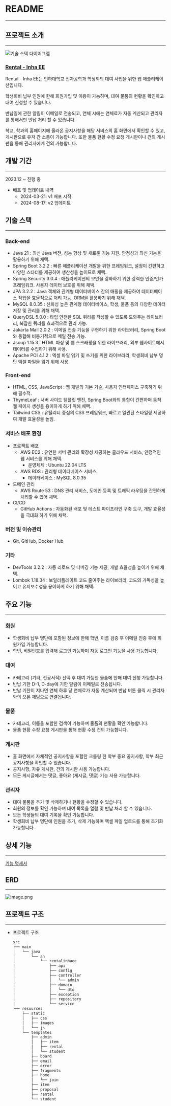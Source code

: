 # README

---

## 프로젝트 소개

---

![기술 스택 다이어그램](https://mosoobucket.s3.ap-northeast-2.amazonaws.com/rental-logo.png)

### [Rental - Inha EE](http://inhaee-rental.site/)

Rental - Inha EE는 인하대학교 전자공학과 학생회의 대여 사업을 위한 웹 애플리케이션입니다.

학생회비 납부 인원에 한해 회원가입 및 이용이 가능하며, 대여 물품의 현황을 확인하고 대여 신청할 수 있습니다.

반납일에 관한 알림이 이메일로 전송되고, 연체 시에는 연체료가 자동 계산되고 관리자를 통해서만 반납 처리 할 수 있습니다.

학교, 학과의 홈페이지에 올라온 공지사항을 해당 서비스의 홈 화면에서 확인할 수 있고, 게시판으로 유저 간 소통이 가능합니다. 또한 물품 현황 수정 요청 게시판이나 건의 게시판을 통해 관리자에게 건의 가능합니다.

## 개발 기간

---

2023.12 ~ 진행 중

- 배포 및 업데이트 내역
    - 2024-03-21: v1 배포 시작
    - 2024-08-17: v2 업데이트

## 기술 스택

---

### Back-end

- Java 21 : 최신 Java 버전, 성능 향상 및 새로운 기능 지원. 안정성과 최신 기능을 활용하기 위해 채택.
- Spring Boot 3.2.2 : 빠른 애플리케이션 개발을 위한 프레임워크, 설정이 간편하고 다양한 스타터를 제공하여 생산성을 높이므로 채택.
- Spring Security 3.0.4 : 애플리케이션의 보안을 강화하기 위한 강력한 인증/인가 프레임워크. 사용자 데이터 보호를 위해 채택.
- JPA 3.2.2 : Java 객체와 관계형 데이터베이스 간의 매핑을 제공하여 데이터베이스 작업을 효율적으로 처리 가능. ORM을 활용하기 위해 채택.
- MySQL 8.0.35 : 신뢰성 높은 관계형 데이터베이스, 학생, 물품 등의 다양한 데이터 저장 및 관리를 위해 채택.
- QueryDSL 5.0.0 : 타입 안전한 SQL 쿼리를 작성할 수 있도록 도와주는 라이브러리, 복잡한 쿼리를 효과적으로 관리 가능.
- Jakarta Mail 2.0.2 : 이메일 전송 기능을 구현하기 위한 라이브러리, Spring Boot와 통합해 비동기적으로 메일 전송 가능.
- Jsoup 1.15.3 : HTML 파싱 및 웹 스크래핑을 위한 라이브러리, 외부 웹사이트에서 데이터를 수집하기 위해 사용.
- Apache POI 4.1.2 : 엑셀 파일 읽기 및 쓰기를 위한 라이브러리, 학생회비 납부 명단 엑셀 파일을 읽기 위해 사용.

### Front-end

- HTML, CSS, JavaScript : 웹 개발의 기본 기술, 사용자 인터페이스 구축하기 위해 필수적.
- ThymeLeaf : 서버 사이드 템플릿 엔진, Spring Boot와의 통합이 간편하며 동적 웹 페이지 생성을 용이하게 하기 위해 채택.
- Tailwind CSS : 유틸리티 중심의 CSS 프레임워크, 빠르고 일관된 스타일링 제공하여 개발 효율성을 높임.

### 서비스 배포 환경

- 프로젝트 배포
    - AWS EC2 : 유연한 서버 관리와 확장성 제공하는 클라우드 서비스, 안정적인 웹 서비스를 위해 채택.
        - 운영체제 : Ubuntu 22.04 LTS
    - AWS RDS : 관리형 데이터베이스 서비스.
        - 데이터베이스 : MySQL 8.0.35
- 도메인 관리
    - AWS Route 53 : DNS 관리 서비스, 도메인 등록 및 트래픽 라우팅을 간편하게 처리할 수 있어 채택.
- CI/CD
    - GitHub Actions : 자동화된 배포 및 테스트 파이프라인 구축 도구, 개발 효율성을 극대화 하기 위해 채택.

### 버전 및 이슈관리

- Git, GitHub, Docker Hub

### 기타

- DevTools 3.2.2 : 자동 리로드 및 디버깅 기능 제공, 개발 효율성을 높이기 위해 채택.
- Lombok 1.18.34 : 보일러플레이트 코드 줄여주는 라이브러리, 코드의 가독성을 높이고 유지보수성을 용이하게 하기 위해 채택.

## 주요 기능

---

### 회원

- 학생회비 납부 명단에 포함된 정보에 한해 학번, 이름 검증 후 이메일 인증 후에 회원가입 가능합니다.
- 학번, 비밀번호를 입력해 로그인 가능하며 자동 로그인 기능을 사용 가능합니다.

### 대여

- 카테고리 (기타, 전공서적) 선택 후 대여 가능한 물품에 한해 대여 신청 가능합니다.
- 반납 기한 D-1, D-day에 기한 알림이 이메일로 전송됩니다.
- 반납 기한이 지나면 연체 하루 당 연체료가 자동 계산되며 반납 버튼 클릭 시 관리자와의 오픈 채팅으로 연결됩니다.

### 물품

- 카테고리, 이름을 포함한 검색이 가능하며 물품의 현황을 확인 가능합니다.
- 물품 현황 수정 요청 게시판을 통해 현황 수정 건의 가능합니다.

### 게시판

- 홈 화면에서 자체적인 공지사항을 포함한 크롤링 한 학부 중요 공지사항, 학부 최근 공지사항을 확인할 수 있습니다.
- 공지사항, 자유 게시판, 건의 게시판 사용 가능합니다.
- 모든 게시글에서는 댓글, 좋아요 (게시글, 댓글) 기능 사용 가능합니다.

### 관리자

- 대여 물품을 추가 및 삭제하거나 현황을 수정할 수 있습니다.
- 회원의 정보를 확인 가능하며 대여 목록을 열람 및 반납 처리 할 수 있습니다.
- 모든 학생들의 대여 기록을 확인 가능합니다.
- 학생회비 납부 명단에 인원을 추가, 삭제 가능하며 엑셀 파일 업로드를 통해 초기화 가능합니다.

## 상세 기능

---

[기능 명세서](https://github.com/Engineering-Student-An/rental-inhaee/wiki/%EA%B8%B0%EB%8A%A5-%EB%AA%85%EC%84%B8%EC%84%9C)

## ERD

---

![image.png](https://mosoobucket.s3.ap-northeast-2.amazonaws.com/rental-erd.png)

## 프로젝트 구조

---

- 프로젝트 구조

    ```bash
    src
    ├── main
    │   └── java
    │       └── an
    │           └── rentalinhaee
    │               ├── api
    │               ├── config
    │               ├── controller
    │               │   └── admin
    │               ├── domain
    │               │   └── dto
    │               ├── exception
    │               ├── repository
    │               └── service
    └── resources
        ├── static
        │   ├── css
        │   ├── images
        │   └── js
        └── templates
            ├── admin
            │   ├── item
            │   ├── rental
            │   └── student
            ├── board
            ├── email
            ├── error
            ├── fragments
            ├── home
            │   └── join
            ├── item
            ├── proposal
            ├── rental
            └── student
    ```